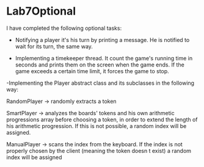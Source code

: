 # Lab7Optional

I have completed the following optional tasks:

- Notifying a player it's his turn by printing a message. He is notified to wait for its turn, the same way.

- Implementing a timekeeper thread. It count the game's running time in seconds and prints them on the screen when the game ends.
If the game exceeds a certain time limit, it forces the game to stop.

-Implementing the Player abstract class and its subclasses in the following way: 

RandomPlayer -> randomly extracts a token

SmartPlayer -> analyzes the boards' tokens and his own arithmetic progressions array before choosing a token, in order to extend the length of his arithmetic progression. If this is not possible, a random index will be assigned.

ManualPlayer -> scans the index from the keyboard. If the index is not properly chosen by the client (meaning the token doesn
t exist) a random index will be assigned 
